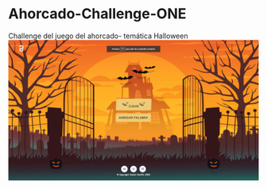 # Ahorcado-Challenge-ONE
Challenge del juego del ahorcado- temática Halloween
<img src="/imagenes/imagen_2022-10-31_122913884.png" alt="Captura del juego">
